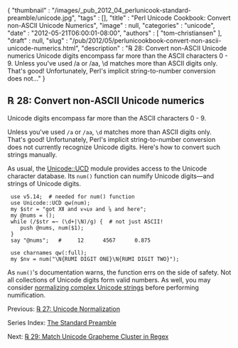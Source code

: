{
   "thumbnail" : "/images/_pub_2012_04_perlunicook-standard-preamble/unicode.jpg",
   "tags" : [],
   "title" : "Perl Unicode Cookbook: Convert non-ASCII Unicode Numerics",
   "image" : null,
   "categories" : "unicode",
   "date" : "2012-05-21T06:00:01-08:00",
   "authors" : [
      "tom-christiansen"
   ],
   "draft" : null,
   "slug" : "/pub/2012/05/perlunicookbook-convert-non-ascii-unicode-numerics.html",
   "description" : "℞ 28: Convert non-ASCII Unicode numerics Unicode digits encompass far more than the ASCII characters 0 - 9. Unless you've used /a or /aa, \\d matches more than ASCII digits only. That's good! Unfortunately, Perl's implicit string-to-number conversion does not..."
}



℞ 28: Convert non-ASCII Unicode numerics
----------------------------------------

Unicode digits encompass far more than the ASCII characters 0 - 9.

Unless you've used `/a` or `/aa`, `\d` matches more than ASCII digits only. That's good! Unfortunately, Perl's implicit string-to-number conversion does not currently recognize Unicode digits. Here's how to convert such strings manually.

As usual, the [Unicode::UCD](http://search.cpan.org/perldoc?Unicode::UCD) module provides access to the Unicode character database. Its `num()` function can numify Unicode digits—and strings of Unicode digits.

     use v5.14;  # needed for num() function
     use Unicode::UCD qw(num);
     my $str = "got Ⅻ and ४५६७ and ⅞ and here";
     my @nums = ();
     while (/$str =~ (\d+|\N)/g) {  # not just ASCII!
        push @nums, num($1);
     }
     say "@nums";   #     12      4567      0.875

     use charnames qw(:full);
     my $nv = num("\N{RUMI DIGIT ONE}\N{RUMI DIGIT TWO}");

As `num()`'s documentation warns, the function errs on the side of safety. Not all collections of Unicode digits form valid numbers. As well, you may consider [normalizing complex Unicode strings](/pub/2012/05/perlunicookbook-unicode-normalization.html) before performing numification.

Previous: [℞ 27: Unicode Normalization](/pub/2012/05/perlunicookbook-unicode-normalization.html)

Series Index: [The Standard Preamble](/pub/2012/04/perlunicook-standard-preamble.html)

Next: [℞ 29: Match Unicode Grapheme Cluster in Regex](/pub/2012/05/perlunicook-match-unicode-grapheme-cluster-in-regex.html)

